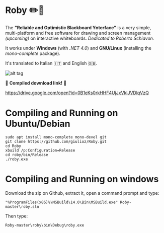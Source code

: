 # Roby :pencil2::page_facing_up:
The **"Reliable and Optimistic Blackboard Ynterface"** is a very simple, multi-platform and free software for drawing and screen management *(upcoming)* on interactive whiteboards. *Dedicated to Roberto Schiavon.*

It works under **Windows** (with *.NET 4.0*) and **GNU/Linux** (installing the *mono-complete* package).

It's translated to Italian :it: and English :uk:.

![alt tag](http://i65.tinypic.com/juxxrs.jpg)

:floppy_disk: **Compiled download link!** :floppy_disk:

https://drive.google.com/open?id=0B1eKs0rkHHF4UjJxVklJVDlqVzQ

# Compiling and Running on Ubuntu/Debian
```
sudo apt install mono-complete mono-devel git
git clone https://github.com/giulioz/Roby.git
cd Roby
xbuild /p:Configuration=Release
cd roby/bin/Release
./roby.exe
```

# Compiling and Running on windows
Download the zip on Github, extract it, open a command prompt and type:
```
"%ProgramFiles(x86)%\MSBuild\14.0\Bin\MSBuild.exe" Roby-master\roby.sln
```
Then type:
```
Roby-master\roby\bin\Debug\roby.exe
```
